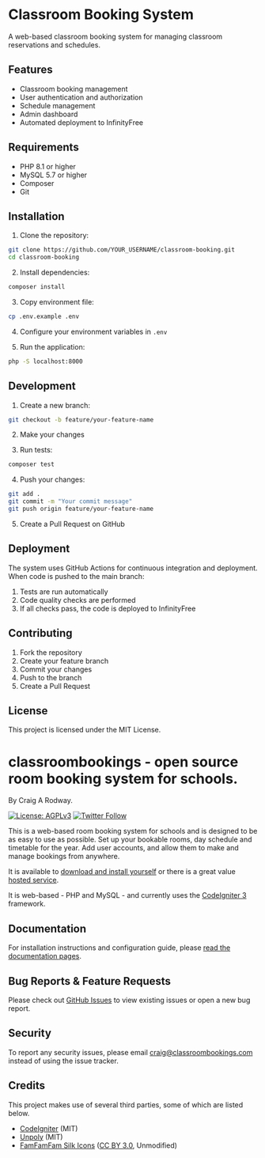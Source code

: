 # Classroom Booking System

A web-based classroom booking system for managing classroom reservations and schedules.

## Features

- Classroom booking management
- User authentication and authorization
- Schedule management
- Admin dashboard
- Automated deployment to InfinityFree

## Requirements

- PHP 8.1 or higher
- MySQL 5.7 or higher
- Composer
- Git

## Installation

1. Clone the repository:
```bash
git clone https://github.com/YOUR_USERNAME/classroom-booking.git
cd classroom-booking
```

2. Install dependencies:
```bash
composer install
```

3. Copy environment file:
```bash
cp .env.example .env
```

4. Configure your environment variables in `.env`

5. Run the application:
```bash
php -S localhost:8000
```

## Development

1. Create a new branch:
```bash
git checkout -b feature/your-feature-name
```

2. Make your changes

3. Run tests:
```bash
composer test
```

4. Push your changes:
```bash
git add .
git commit -m "Your commit message"
git push origin feature/your-feature-name
```

5. Create a Pull Request on GitHub

## Deployment

The system uses GitHub Actions for continuous integration and deployment. When code is pushed to the main branch:

1. Tests are run automatically
2. Code quality checks are performed
3. If all checks pass, the code is deployed to InfinityFree

## Contributing

1. Fork the repository
2. Create your feature branch
3. Commit your changes
4. Push to the branch
5. Create a Pull Request

## License

This project is licensed under the MIT License.

# classroombookings - open source room booking system for schools.

By Craig A Rodway.

[![License: AGPLv3](https://img.shields.io/static/v1?label=License&message=AGPLv3&color=3DA639&style=flat-square)](https://www.gnu.org/licenses/agpl-3.0.html)
[![Twitter Follow](https://img.shields.io/twitter/follow/crbsapp.svg?style=social)](https://twitter.com/crbsapp)

This is a web-based room booking system for schools and is designed to be as easy to use as possible. Set up your bookable rooms, day schedule and timetable for the year. Add user accounts, and allow them to make and manage bookings from anywhere.

It is available to [download and install yourself](https://www.classroombookings.com/download/) or there is a great value [hosted service](https://www.classroombookings.com/pricing/).

It is web-based - PHP and MySQL - and currently uses the [CodeIgniter 3](https://codeigniter.com/) framework.

## Documentation
For installation instructions and configuration guide, please [read the documentation pages](https://www.classroombookings.com/documentation/).

## Bug Reports & Feature Requests
Please check out [GitHub Issues](https://github.com/craigrodway/classroombookings/issues) to view existing issues or open a new bug report.

## Security
To report any security issues, please email craig@classroombookings.com instead of using the issue tracker.

## Credits

This project makes use of several third parties, some of which are listed below.

- [CodeIgniter](https://codeigniter.com/) (MIT)
- [Unpoly](https://unpoly.com/) (MIT)
- [FamFamFam Silk Icons](http://www.famfamfam.com/lab/icons/silk/) ([CC BY 3.0](https://creativecommons.org/licenses/by/3.0/), Unmodified)
